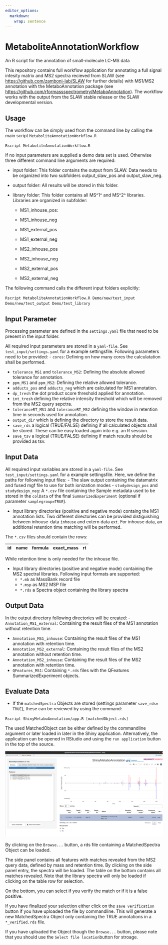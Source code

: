 ```yaml
---
editor_options: 
  markdown: 
    wrap: sentence
---
```


# MetaboliteAnnotationWorkflow

An R script for the annotation of small-molecule LC-MS data

This repository contains full workflow application for annotating a full signal intesity matrix and MS2 spectra recieved from SLAW (see <https://github.com/zamboni-lab/SLAW> for further details) with MS1/MS2 annotation with the MetaboAnnotation package (see <https://github.com/rformassspectrometry/MetaboAnnotation>).
The workflow works with the output from the SLAW stable release or the SLAW developmental version.

## Usage

The workflow can be simply used from the command line by calling the main script `MetaboliteAnnotationWorkflow.R`

`Rscript MetaboliteAnnotationWorkflow.R`

If no input parameters are supplied a demo data set is used.
Otherwise three different command line arguments are required:

-   input folder: This folder contains the output from SLAW.
    Data needs to be organized into two subfolders output_slaw_pos and output_slaw_neg.

-   output folder: All results will be stored in this folder.

-   library folder: This folder contains all MS^1^ and MS^2^ libraries.
    Libraries are organized in subfolder:

    -   MS1_inhouse_pos:

    -   MS1_inhouse_neg

    -   MS1_external_pos

    -   MS1_external_neg

    -   MS2_inhouse_pos

    -   MS2_inhouse_neg

    -   MS2_external_pos

    -   MS2_external_neg

The following command calls the different input folders explicitly:

`Rscript MetaboliteAnnotationWorkflow.R Demo/new/test_input Demo/new/test_output Demo/test_library`

## Input Parameter

Processing parameter are defined in the `settings.yaml` file that need to be present in the input folder.

All required input parameters are stored in a `yaml-file`.
See `test_input/settings.yaml` for a example settingsfile.
Following parameters need to be provided: - `cores`: Defining on how many cores the calculatation shall be performed.
- `tolerance_MS1` and `tolerance_MS2`: Defining the absolute allowed tolerance for annotation.
- `ppm_MS1` and `ppm_MS2`: Defining the relative allowed tolerance.
- `adducts_pos` and `adducts_neg` which are calculated for MS1 annotation.
- `dp_tresh` the dot product score threshold applied for annotation.
- `int_tresh` defining the relative intensity threshold which will be removed from the MS2 query sepctra.
- `toleranceRT_MS1` and `toleranceRT_MS2` defining the window in retention time in seconds used for annotation.
- `output_dir` which is defining the directory to store the result data.
- `save_rds` a logical (TRUE/FALSE) defining if all calculated objects shall be stored.
These can be easy loaded again into e.g. an R session.
- `save_tsv` a logical (TRUE/FALSE) defining if match results should be provided as tsv.

## Input Data

All required input variables are stored in a `yaml-file`.
See `test_input/settings.yaml` for a example settingsfile.
Here, we define the paths for following input files: - The slaw output containing the datamatrix and fused mgf file to use for both ionization modes - `studydesign_pos` and `studydesign_neg`: A `*.csv` file containing the Sample metadata used to be stored in the `colData` of the final `SummarizedExperiment` (optional if parameter `samplegroup=TRUE`).
- Input library directories (positive and negative mode) containg the MS1 annotation lists.
Two different directories can be provided distiguishing between inhouse-data `inhouse` and extern data `ext`.
For inhouse data, an additional retention time matching will be performed.

The `*.csv` files should contain the rows:

| id  | name | formula | exact_mass | rt  |
|-----|------|---------|------------|-----|

While retention time is only needed for the inhouse file.

-   Input library directories (positive and negative mode) containing the MS2 spectral libraries. Following input formats are supported:
    -   `*.mb` as MassBank record file
    -   `*.msp` as MS2 MSP file
    -   `*.rds` a Spectra object containing the library spectra

## Output Data

In the output directory following directories will be created: - `Annotation_MS1_external`: Containing the result files of the MS1 annotation without retention time.
- `Annotation_MS1_inhouse`: Containing the result files of the MS1 annotation with retention time.
- `Annotation_MS2_external`: Containing the result files of the MS2 annotation without retention time.
- `Annotation_MS2_inhouse`: Containing the result files of the MS2 annotation with retention time.
- `QFeatures_MS1`: Containing `*.rds` files with the QFeatures SummarizedExperiment objects.

## Evaluate Data

-   If the `matchedSpectra` Objects are stored (settings parameter `save_rds= TRUE`), these can be reviewed by using the command:

`Rscript ShinyMetaboAnnotation/app.R [matchedObject.rds]`

The used MatchedObject can be either defined by the commandline argument or later loaded in later in the Shiny application.
Alternatively, the application can be opened in RStudio and using the `run application` button in the top of the source.

![Example](ShinyMetaboAnnotation/www/shiny_example.png)

By clicking on the `Browse...` button, a rds file containing a MatchedSpectra Object can be loaded.

The side panel contains all features with matches revealed from the MS2 query data, defined by mass and retention time.
By clicking on the side panel entry, the spectra will be loaded.
The table on the bottom contains all matches revealed.
Note that the library spectra will only be loaded if clicking on the table row for selection.

On the bottom, you can select if you verify the match or if it is a false positive.

If you have finalized your selection either click on the `save verification` button if you have uploaded the file by commandline.
This will generate a new MatchedSpectra Object only containing the TRUE annotations in a `*_verified.rds` file.

If you have uploaded the Object though the `Browse...` button, please note that you should use the `Select file location`button for stroage.
